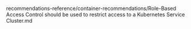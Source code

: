 recommendations-reference/container-recommendations/Role-Based Access Control should be used to restrict access to a Kubernetes Service Cluster.md